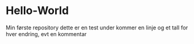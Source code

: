 # Hello-World
Min første repository
dette er en test under kommer en linje og et tall for hver endring, evt en kommentar
